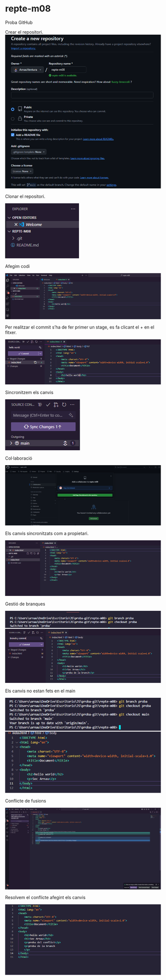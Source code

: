 # repte-m08

Proba GitHub

Crear el repositori.
![alt text](https://github.com/ArnauVentura/repte-m08/blob/main/images/image3.png?raw=true)

Clonar el repositori.

![alt text](https://github.com/ArnauVentura/repte-m08/blob/main/images/image7.png?raw=true)
	


Afegim codi

![alt text](https://github.com/ArnauVentura/repte-m08/blob/main/images/image9.png?raw=true)

 
Per realitzar el commit s’ha de fer primer un stage, es fa clicant el + en el fitxer.

![alt text](https://github.com/ArnauVentura/repte-m08/blob/main/images/image14.png?raw=true)


Sincronitzem els canvis 

![alt text](https://github.com/ArnauVentura/repte-m08/blob/main/images/image5.png?raw=true)

Col·laboració

![alt text](https://github.com/ArnauVentura/repte-m08/blob/main/images/image8.png?raw=true)

Els canvis sincronitzats com a propietari.

![alt text](https://github.com/ArnauVentura/repte-m08/blob/main/images/image2.png?raw=true)

Gestió de branques

![alt text](https://github.com/ArnauVentura/repte-m08/blob/main/images/image12.png?raw=true)
![alt text](https://github.com/ArnauVentura/repte-m08/blob/main/images/image4.png?raw=true)


Els canvis no estan fets en el main

![alt text](https://github.com/ArnauVentura/repte-m08/blob/main/images/image13.png?raw=true)
![alt text](https://github.com/ArnauVentura/repte-m08/blob/main/images/image1.png?raw=true)

Conflicte de fusions

![alt text](https://github.com/ArnauVentura/repte-m08/blob/main/images/image10.png?raw=true)

Resolvem el conflicte afegint els canvis

![alt text](https://github.com/ArnauVentura/repte-m08/blob/main/images/image6.png?raw=true)


